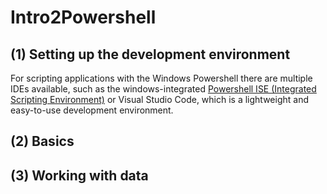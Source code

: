 # Intro2Powershell

## (1) Setting up the development environment
For scripting applications with the Windows Powershell there are multiple IDEs available, such as the windows-integrated [Powershell ISE (Integrated Scripting Environment)](https://docs.microsoft.com/en-us/powershell/scripting/core-powershell/ise/introducing-the-windows-powershell-ise?view=powershell-6) or Visual Studio Code, which is a lightweight and easy-to-use development environment.

## (2) Basics

## (3) Working with data
